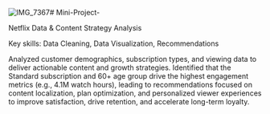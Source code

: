 ![IMG_7367](https://github.com/user-attachments/assets/ff998380-da6f-4ab7-91c2-0df82acc92a3)# Mini-Project-

Netflix Data & Content Strategy Analysis

Key skills: Data Cleaning, Data Visualization, Recommendations

Analyzed customer demographics, subscription types,
and viewing data to deliver actionable content and
growth strategies. Identified that the Standard
subscription and 60+ age group drive the highest
engagement metrics (e.g., 4.1M watch hours), leading to
recommendations focused on content localization, plan
optimization, and personalized viewer experiences to
improve satisfaction, drive retention, and accelerate
long-term loyalty.
